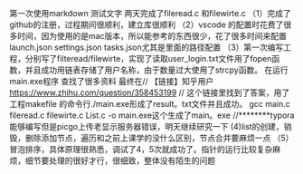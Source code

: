 第一次使用markdown 测试文字
两天完成了fileread.c 和filewirte.c
（1）完成了github的注册，过程期间很顺利，建立库很顺利
（2）vscode 的配置时花费了很多时间，因为使用的是mac版本，所以能参考的东西很少，花了很多时间来配置launch.json settings.json tasks.json尤其是里面的路径配置
（3）第一次编写工程，分别写了filteread/filewirte，实现了读取user_login.txt文件用了fopen函数，并且成功用链表存储了用户名称，由于数量过大使用了strcpy函数。
在运行main.exe程序
查找了很多资料
最终在//
【链接】知乎用户
https://www.zhihu.com/question/358453199
//
这个链接里找到了答案，用了工程makefile 的命令行./main.exe形成了result。txt文件并且成功。
gcc main.c fileread.c filewirte.c List.c -o main.exe这个生成了main。exe
//********typora能够编写但是picgo上传老显示服务器错误，明天继续研究一下
(4)list的创建，销毁，删除添加节点，遍历和之前上课学的没什么区别，节点合并要麻烦一点
（5）冒泡排序，具体原理很熟悉，调试了4，5次就成功了。指针的运行比较复杂麻烦，细节要处理的很好才行，很细致，整体没有陌生的问题
